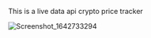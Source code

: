 This is a live data api crypto price tracker


![Screenshot_1642733294](https://user-images.githubusercontent.com/66428242/150456965-0ed1f006-754f-4127-8238-aabce1ae7772.png)
